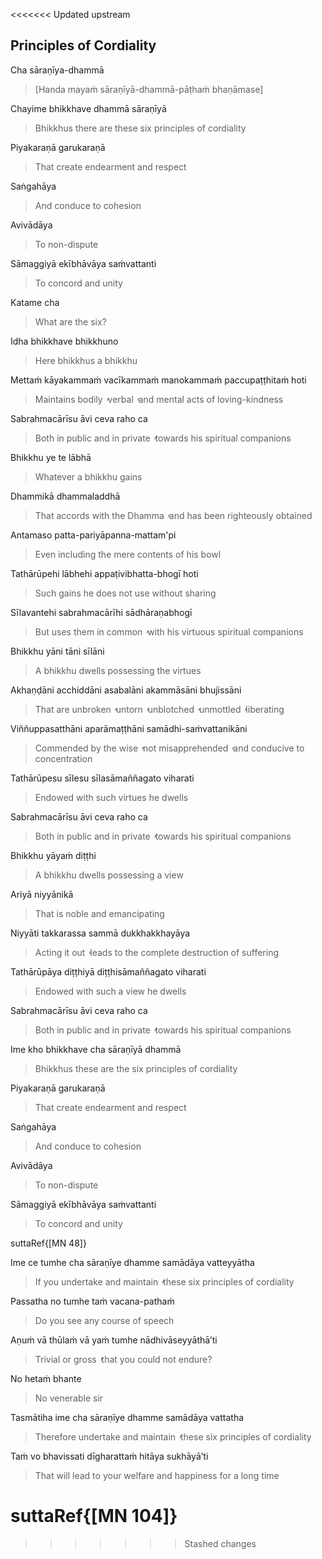<<<<<<< Updated upstream
## Principles of Cordiality<a id="principles-of-cordiality"></a>
Cha sāraṇīya-dhammā

> [Handa mayaṁ sāraṇīyā-dhammā-pāṭhaṁ bhaṇāmase]

Chayime bhikkhave dhammā sāraṇīyā

<div class="english">

> Bhikkhus there are these six principles of cordiality

</div>

Piyakaraṇā garukaraṇā

<div class="english">

> That create endearment and respect

</div>

Saṅgahāya

<div class="english">

> And conduce to cohesion

</div>

Avivādāya

<div class="english">

> To non-dispute

</div>

Sāmaggiyā ekībhāvāya saṁvattanti

<div class="english">

> To concord and unity

</div>

Katame cha

<div class="english">

> What are the six?

</div>

Idha bhikkhave bhikkhuno

<div class="english">

> Here bhikkhus a bhikkhu

</div>

Mettaṁ kāyakammaṁ vacīkammaṁ manokammaṁ paccupaṭṭhitaṁ hoti

<div class="english">

> Maintains bodily  ̓  verbal  ̓  and mental acts of loving-kindness

</div>

Sabrahmacārīsu āvi ceva raho ca

<div class="english">

> Both in public and in private  ̓  towards his spiritual companions

</div>

Bhikkhu ye te lābhā

<div class="english">

> Whatever a bhikkhu gains

</div>

Dhammikā dhammaladdhā

<div class="english">

> That accords with the Dhamma  ̓  and has been righteously obtained

</div>

Antamaso patta-pariyāpanna-mattam'pi

<div class="english">

> Even including the mere contents of his bowl

</div>

Tathārūpehi lābhehi appaṭivibhatta-bhogī hoti

<div class="english">

> Such gains he does not use without sharing

</div>

Sīlavantehi sabrahmacārīhi sādhāraṇabhogī

<div class="english">

> But uses them in common  ̓  with his virtuous spiritual companions

</div>

Bhikkhu yāni tāni sīlāni

<div class="english">

> A bhikkhu dwells possessing the virtues

</div>

Akhaṇḍāni acchiddāni asabalāni akammāsāni bhujissāni

<div class="english">

> That are unbroken  ̓  untorn  ̓  unblotched  ̓  unmottled  ̓  liberating

</div>

Viññuppasatthāni aparāmaṭṭhāni samādhi-saṁvattanikāni

<div class="english">

> Commended by the wise  ̓  not misapprehended  ̓  and conducive to concentration

</div>

Tathārūpesu sīlesu sīlasāmaññagato viharati

<div class="english">

> Endowed with such virtues he dwells

</div>

Sabrahmacārīsu āvi ceva raho ca

<div class="english">

> Both in public and in private  ̓  towards his spiritual companions

</div>

Bhikkhu yāyaṁ diṭṭhi

<div class="english">

> A bhikkhu dwells possessing a view

</div>

Ariyā niyyānikā

<div class="english">

> That is noble and emancipating

</div>

Niyyāti takkarassa sammā dukkhakkhayāya

<div class="english">

> Acting it out  ̓  leads to the complete destruction of suffering

</div>

Tathārūpāya diṭṭhiyā diṭṭhisāmaññagato viharati

<div class="english">

> Endowed with such a view he dwells

</div>

Sabrahmacārīsu āvi ceva raho ca

<div class="english">

> Both in public and in private  ̓  towards his spiritual companions

</div>

Ime kho bhikkhave cha sāraṇīyā dhammā

<div class="english">

> Bhikkhus these are the six principles of cordiality

</div>

Piyakaraṇā garukaraṇā

<div class="english">

> That create endearment and respect

</div>

Saṅgahāya

<div class="english">

> And conduce to cohesion

</div>

Avivādāya

<div class="english">

> To non-dispute

</div>

Sāmaggiyā ekībhāvāya saṁvattanti

<div class="english">

> To concord and unity

</div>

suttaRef{[MN 48]}

Ime ce tumhe cha sāraṇīye dhamme samādāya vatteyyātha

<div class="english">

> If you undertake and maintain  ̓  these six principles of cordiality

</div>

Passatha no tumhe taṁ vacana-pathaṁ

<div class="english">

> Do you see any course of speech

</div>

Aṇuṁ vā thūlaṁ vā yaṁ tumhe nādhivāseyyāthā’ti

<div class="english">

> Trivial or gross  ̓  that you could not endure?

</div>

No hetaṁ bhante

<div class="english">

> No venerable sir

</div>

Tasmātiha ime cha sāraṇīye dhamme samādāya vattatha

<div class="english">

> Therefore undertake and maintain  ̓  these six principles of cordiality

</div>

Taṁ vo bhavissati dīgharattaṁ hitāya sukhāyā’ti

<div class="english">

> That will lead to your welfare and happiness for a long time

</div>

suttaRef{[MN 104]}
=======
>>>>>>> Stashed changes
